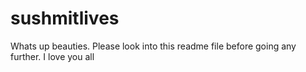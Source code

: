 # sushmitlives

Whats up beauties. Please look into this readme file before going any further. I love you all

